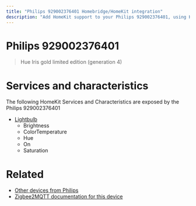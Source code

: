 ```yaml
---
title: "Philips 929002376401 Homebridge/HomeKit integration"
description: "Add HomeKit support to your Philips 929002376401, using Homebridge, Zigbee2MQTT and homebridge-z2m."
---
```

<!---
This file has been GENERATED using src/docgen/docgen.ts
DO NOT EDIT THIS FILE MANUALLY!
-->
# Philips 929002376401
> Hue Iris gold limited edition (generation 4) 


# Services and characteristics
The following HomeKit Services and Characteristics are exposed by
the Philips 929002376401

* [Lightbulb](../../light.md)
  * Brightness
  * ColorTemperature
  * Hue
  * On
  * Saturation


# Related
* [Other devices from Philips](../index.md#philips)
* [Zigbee2MQTT documentation for this device](https://www.zigbee2mqtt.io/devices/929002376401.html)